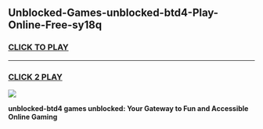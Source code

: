 
## Unblocked-Games-unblocked-btd4-Play-Online-Free-sy18q
<h3>
<a href="https://premium76.site?title=unblocked-btd4&ref=26A">CLICK TO PLAY</a></h3>
<hr>

<h3>
<a href="https://premium76.site?title=unblocked-btd4&ref=26A">CLICK 2 PLAY</a>
  
</h3>

<a href="https://premium76.site?title=unblocked-btd4&ref=26A"><img src="https://clearcache.store/games.png"></a>


**unblocked-btd4 games unblocked: Your Gateway to Fun and Accessible Online Gaming**
